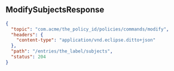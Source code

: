 ## ModifySubjectsResponse

```json
{
  "topic": "com.acme/the_policy_id/policies/commands/modify",
  "headers": {
    "content-type": "application/vnd.eclipse.ditto+json"
  },
  "path": "/entries/the_label/subjects",
  "status": 204
}
```
